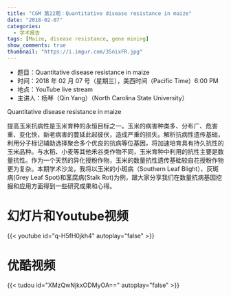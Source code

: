 ```yaml
---
title: "CGM 第22期：Quantitative disease resistance in maize"
date: "2018-02-07"
categories:
  - 学术报告
tags: [Maize, disease resistance, gene mining]
show_comments: true
thumbnail: "https://i.imgur.com/35nixFR.jpg"
---
```


- 题目：Quantitative disease resistance in maize
- 时间：2018 年 02 月 07 号（星期三），美西时间（Pacific Time）6:00 PM
- 地点：YouTube live stream 
- 主讲人：杨琴（Qin Yang）（North Carolina State University）

Quantitative disease resistance in maize

提高玉米抗病性是玉米育种的永恒目标之一。玉米的病害种类多、分布广、危害重、变化快，新老病害的蔓延此起彼伏，造成严重的损失。解析抗病性遗传基础，利用分子标记辅助选择聚合多个优良的抗病等位基因，将加速培育具有持久抗性的玉米品种。与水稻、小麦等其他禾谷类作物不同，玉米育种中利用的抗性主要是数量抗性。作为一个天然的异化授粉作物，玉米的数量抗性遗传基础较自花授粉作物更为复杂。本期学术沙龙，我将以玉米的小斑病（Southern Leaf Blight）、灰斑病(Grey Leaf Spot)和茎腐病(Stalk Rot)为例，跟大家分享我们在数量抗病基因挖掘和应用方面得到一些研究成果和心得。





# 幻灯片和Youtube视频

{{< youtube id="q-H5fH0jkh4" autoplay="false" >}}


# 优酷视频

{{< tudou id="XMzQwNjkxODMyOA==" autoplay="false" >}}


